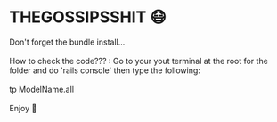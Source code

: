 # THEGOSSIPSSHIT 😷

Don't forget the bundle install...<br><br>
How to check the code??? : Go to your yout terminal at the root for the folder and do 'rails console' then type the following:<br><br>
tp ModelName.all<br><br>
Enjoy 🍉
